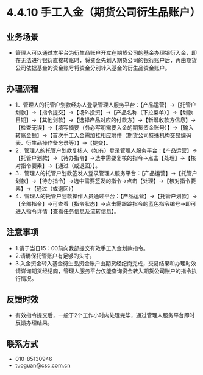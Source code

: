 # 4.4.10 手工入金（期货公司衍生品账户）
## <i class="hicon lb1"></i>业务场景
- 管理人可以通过本平台为衍生品账户开立在期货公司的基金办理银衍入金，即在无法进行银衍直接转账时，将资金先划入期货公司的银行账户后，再由期货公司依据基金的资金账号将资金分别转入基金的衍生品资金账户。

## <i class="hicon lb2"></i>办理流程
- 1．管理人的托管户划款经办人登录管理人服务平台：【产品运营】->【托管户划款】->【指令提交】->【场外投资】->【产品名称（下拉菜单）】->【划款日期】->【其他划款】->【选择产品对应的付款方】->【新增收款方信息】->【检查无误】->【填写摘要（务必写明需要入金的期货资金账号）】->【输入转账金额】->【首次手工入金需加挂相应附件（期货公司特殊机构交易编码表、衍生品操作备忘录等）】->【提交】。
- 2．管理人的托管户划款复核人（如有）登录管理人服务平台：【产品运营】->【托管户划款】->【待办指令】->选中需要复核的指令->点击【处理】->【核对指令要素】->【通过（或退回）】。
- 3．管理人的托管户划款签发人登录管理人服务平台：【产品运营】->【托管户划款】->【待办指令】->选中需要签发的指令->点击【处理】->【核对指令要素】->【通过（或退回）】
- 4．管理人的托管户划款操作人员通过平台：【产品运营】->【托管户划款】->【全部指令】->可查看【指令状态】->点击需跟踪指令的蓝色指令编号->即可进入指令详情【查看任务信息及流转信息】。

## <i class="hicon lb3"></i>注意事项
- 1.请于当日15：00前向我部提交有效手工入金划款指令。
- 2.请确保托管账户有足够的头寸。
- 3.入金资金转入基金衍生品资金账户由期货经纪商完成，交易结果和办理时效请详询期货经纪商，管理人服务平台仅能查询资金转入期货公司账户的指令执行情况。

## <i class="hicon lb4"></i>反馈时效
- 有效指令提交后，一般于2个工作小时内处理完毕，通过管理人服务平台即时反馈办理结果。

## <i class="hicon lb5"></i>联系方式
- 010-85130946
- tuoguan@csc.com.cn
